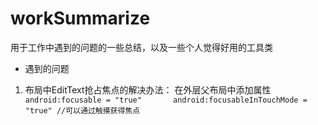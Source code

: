 # workSummarize
用于工作中遇到的问题的一些总结，以及一些个人觉得好用的工具类

- 遇到的问题
1. 布局中EditText抢占焦点的解决办法：  在外层父布局中添加属性
 ` android:focusable = "true"       android:focusableInTouchMode = "true" //可以通过触摸获得焦点`
